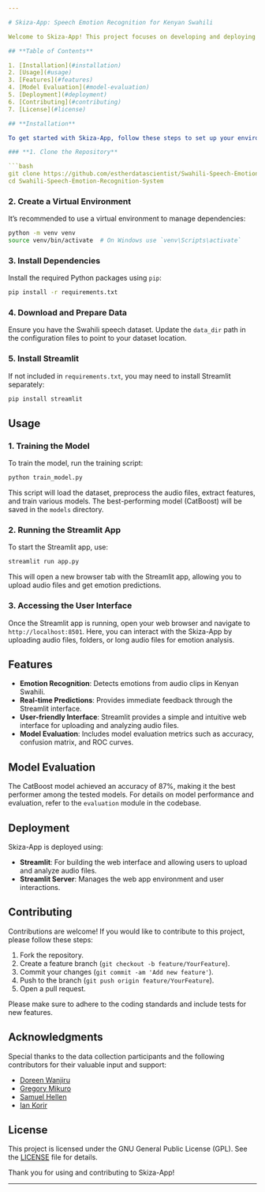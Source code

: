 ```yaml
---

# Skiza-App: Speech Emotion Recognition for Kenyan Swahili

Welcome to Skiza-App! This project focuses on developing and deploying a model to recognize emotions from speech, specifically tailored for Kenyan Swahili. The model leverages advanced machine learning techniques and is deployed using Streamlit for the web interface and user interaction.

## **Table of Contents**

1. [Installation](#installation)
2. [Usage](#usage)
3. [Features](#features)
4. [Model Evaluation](#model-evaluation)
5. [Deployment](#deployment)
6. [Contributing](#contributing)
7. [License](#license)

## **Installation**

To get started with Skiza-App, follow these steps to set up your environment and install the necessary dependencies:

### **1. Clone the Repository**

```bash
git clone https://github.com/estherdatascientist/Swahili-Speech-Emotion-Recognition-System.git
cd Swahili-Speech-Emotion-Recognition-System
```

### **2. Create a Virtual Environment**

It’s recommended to use a virtual environment to manage dependencies:

```bash
python -m venv venv
source venv/bin/activate  # On Windows use `venv\Scripts\activate`
```

### **3. Install Dependencies**

Install the required Python packages using `pip`:

```bash
pip install -r requirements.txt
```

### **4. Download and Prepare Data**

Ensure you have the Swahili speech dataset. Update the `data_dir` path in the configuration files to point to your dataset location.

### **5. Install Streamlit**

If not included in `requirements.txt`, you may need to install Streamlit separately:

```bash
pip install streamlit
```

## **Usage**

### **1. Training the Model**

To train the model, run the training script:

```bash
python train_model.py
```

This script will load the dataset, preprocess the audio files, extract features, and train various models. The best-performing model (CatBoost) will be saved in the `models` directory.

### **2. Running the Streamlit App**

To start the Streamlit app, use:

```bash
streamlit run app.py
```

This will open a new browser tab with the Streamlit app, allowing you to upload audio files and get emotion predictions.

### **3. Accessing the User Interface**

Once the Streamlit app is running, open your web browser and navigate to `http://localhost:8501`. Here, you can interact with the Skiza-App by uploading audio files, folders, or long audio files for emotion analysis.

## **Features**

- **Emotion Recognition**: Detects emotions from audio clips in Kenyan Swahili.
- **Real-time Predictions**: Provides immediate feedback through the Streamlit interface.
- **User-friendly Interface**: Streamlit provides a simple and intuitive web interface for uploading and analyzing audio files.
- **Model Evaluation**: Includes model evaluation metrics such as accuracy, confusion matrix, and ROC curves.

## **Model Evaluation**

The CatBoost model achieved an accuracy of 87%, making it the best performer among the tested models. For details on model performance and evaluation, refer to the `evaluation` module in the codebase.

## **Deployment**

Skiza-App is deployed using:

- **Streamlit**: For building the web interface and allowing users to upload and analyze audio files.
- **Streamlit Server**: Manages the web app environment and user interactions.

## **Contributing**

Contributions are welcome! If you would like to contribute to this project, please follow these steps:

1. Fork the repository.
2. Create a feature branch (`git checkout -b feature/YourFeature`).
3. Commit your changes (`git commit -am 'Add new feature'`).
4. Push to the branch (`git push origin feature/YourFeature`).
5. Open a pull request.

Please make sure to adhere to the coding standards and include tests for new features.

## **Acknowledgments**

Special thanks to the data collection participants and the following contributors for their valuable input and support:

- [Doreen Wanjiru](https://github.com/DoreenMolly)
- [Gregory Mikuro](https://github.com/gregorymikuro)
- [Samuel Hellen](https://github.com/samuelhellen)
- [Ian Korir](https://github.com/SirIan71)

## **License**

This project is licensed under the GNU General Public License (GPL). See the [LICENSE](LICENSE) file for details.

Thank you for using and contributing to Skiza-App!

---
```

